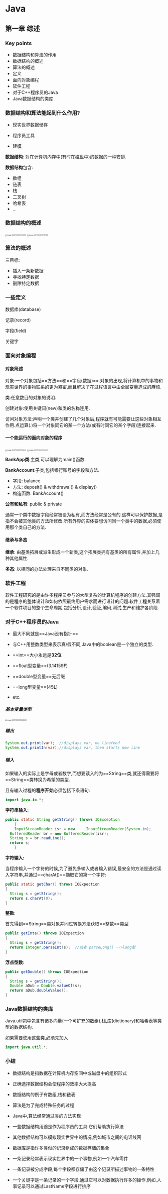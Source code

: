 # Java

## 第一章	综述

### Key points

- 数据结构和算法的作用
- 数据结构的概述
- 算法的概述
- 定义
- 面向对象编程
- 软件工程
- 对于C++程序员的Java
- Java数据结构的类库

### 数据结构和算法能起到什么作用?

- 现实世界数据储存

- 程序员工具

- 建模

  

**数据结构**:	对在计算机内存中(有时在磁盘中)的数据的一种安排.

**数据结构**包含:

- 数组
- 链表
- 栈
- 二叉树
- 哈希表
- ...

### **数据结构的概述**

<img src="/Users/liyurun/Library/Application Support/typora-user-images/image-20201204201442991.png" alt="image-20201204201442991" style="zoom:33%;" />

<img src="/Users/liyurun/Library/Application Support/typora-user-images/image-20201204201715108.png" alt="image-20201204201715108" style="zoom:33%;" />

### 算法的概述

三目标:

- 插入一条新数据
- 寻找特定数据
- 删除特定数据

### 一些定义

数据库(database)

记录(record)

字段(field)

关键字

### 面向对象编程

#### 对象简述

对象:一个对象包括==方法==和==字段(数据)==.对象的出现,将计算机中的事物和现实世界的事物联系的更为紧密,而且解决了在过程语言中由全局变量造成的麻烦.

类:任意数目的对象的说明.

创建对象:使用关键词(new)和类的名称连用.

访问对象方法:声明一个类并创建了几个对象后,程序就有可能需要让这些对象相互作用.点运算(.)将一个对象同它的某一个方法(或有时同它的某个字段)连接起来.

#### 一个能运行的面向对象的程序

<img src="/Users/liyurun/Library/Application Support/typora-user-images/image-20201205001130826.png" alt="image-20201205001130826" style="zoom:33%;" />

<img src="/Users/liyurun/Library/Application Support/typora-user-images/image-20201205001224239.png" alt="image-20201205001224239" style="zoom:33%;" />

**BankApp类**:主类,可以理解为main()函数.

**BankAccount**:子类,包括银行账号的字段和方法.

- 字段: balance
- 方法: deposit() & withdrawal() & display()
- 构造函数: BankAccount()

**公有和私有**: public & private

通常一个类中数据字段经常被设为私有,而方法经常是公有的.这样可以保护数据,是指不会被其他类的方法所修改.所有外界的实体要想访问同一个类中的数据,必须使用那个类自己的方法.

#### 继承与多态

**继承**: 由基类拓展或派生形成一个新类,这个拓展类拥有基类的所有属性,并加上几种其他属性.

**多态**: 以相同的办法处理来自不同类的对象.

### 软件工程

软件工程研究的是由许多程序员参与的大型复杂的计算机程序的创建方法.其强调的是程序的整体设计和如何依照最终用户需求而进行设计的问题.软件工程关系着一个软件项目的整个生命周期,包括分析,设计,验证,编码,测试,生产和维护各阶段.

### 对于C++程序员的Java

- 最大不同就是==Java没有指针==

- 与C++用整数类型来表示真/假不同,Java中的boolean是一个独立的类型.

- ==int==大小永远是**32位**
- ==float型变量==(3.14159**F**)
- ==double型变量==无后缀
- ==long型变量==(45**L**)
- etc.

##### **基本变量类型**

<img src="/Users/liyurun/Library/Application Support/typora-user-images/image-20201205005238568.png" alt="image-20201205005238568" style="zoom:33%;" />

##### **输出**

```java
System.out.print(var);  //displays var, no linefeed
System.out.printIn(var);//displays var, then starts new line
```

##### **输入**

如果输入的实际上是字母或者数字,而想要读入的为==String==类,就还得需要将==String==类转换为希望的类型.

且有输入过程的**程序开始**必须包括下条语句:

```Java
import java.io.*;
```

**字符串输入:**

```java
public static String getString() throws IOException
	{
	InputStreamReader isr = new 	InputStreamReader(System.in);
  BufferedReader br = new BufferedReader(isr);
  String s = br.readLine();
  return s;
	}
```

**字符输入:**

​		当程序输入一个字符的时候,为了避免多输入或者输入错误,最安全的方法是通过读入字符串,并通过==charAt()==摘取它的第一个字符:

```java
public static getChar() throws IOExpection
{
  String s = getString();
  return s.charAt(0);
}
```

**整数**:

首先得到==String==类对象并同过转换方法获取==整数==类型

```java
public getInta() throws IOExpection
{
  String s = getString();
  return Integer.parseInt(s);  //或者 parseLong() -->long型
}
```

**浮点型数**:

```java
public getDouble() throws IOExpection
{
  String s = getString();
  Double aDub = Double.valueOf(s);
  return aDub.doubleValue();
}
```

### Java数据结构的类库

Java.util包中包含有诸多向量(一个可扩充的数组),栈,库(dictionary)和哈希表等类型的数据结构.

如果需要使用这些类,必须先加入

```java
import java.util.*;
```

### 小结

- 数据结构是指数据在计算机内存空间中或磁盘中的组织形式

- 正确选择数据结构会使程序的效率大大提高

- 数据结构的例子有数组,栈和链表

- 算法是为了完成特殊任务的过程

- Java中,算法经常通过类的方法实现

- 一些数据结构用途是作为程序员的工具:它们帮助执行算法

- 其他数据结构可以模拟现实世界中的情况,例如城市之间的电话线网

- 数据库是指许多类似的记录组成的数据存储的集合

- 一条记录经常表示现实世界中的一个事物,例如一个汽车零件

- 一条记录被分成字段,每个字段都存储了由这个记录所描述事物的一条特性

- 一个关键字是一条记录的一个字段,通过它可以对数据执行许多的操作,例如,人事记录可以通过LastName字段进行排序

  
